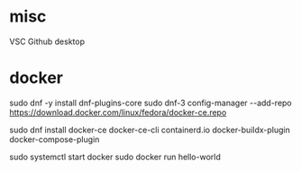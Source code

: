 # misc
VSC
Github desktop

# docker

sudo dnf -y install dnf-plugins-core
sudo dnf-3 config-manager --add-repo https://download.docker.com/linux/fedora/docker-ce.repo

sudo dnf install docker-ce docker-ce-cli containerd.io docker-buildx-plugin docker-compose-plugin


sudo systemctl start docker
sudo docker run hello-world
